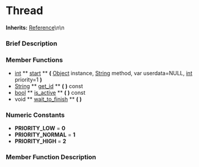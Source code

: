 #  Thread  
**Inherits:** [Reference](class_reference)\\n\\n
###  Brief Description  


###  Member Functions 
  * [int](class_int)  ** [start](#start) **  **(** [Object](class_object) instance, [String](class_string) method, var userdata=NULL, [int](class_int) priority=1  **)**
  * [String](class_string)  ** [get_id](#get_id) **  **(** **)** const
  * [bool](class_bool)  ** [is_active](#is_active) **  **(** **)** const
  * void  ** [wait_to_finish](#wait_to_finish) **  **(** **)**

###  Numeric Constants  
  * **PRIORITY_LOW** = **0**
  * **PRIORITY_NORMAL** = **1**
  * **PRIORITY_HIGH** = **2**

###  Member Function Description  
